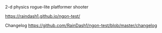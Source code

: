 2-d physics rogue-lite platformer shooter

https://raindash1.github.io/ngon-test/

Changelog
https://github.com/RainDash1/ngon-test/blob/master/changelog
